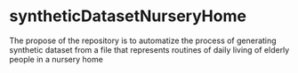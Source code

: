 # syntheticDatasetNurseryHome

The propose of the repository is to automatize the process of generating synthetic dataset from a file that represents routines of daily living of elderly people in a nursery home
